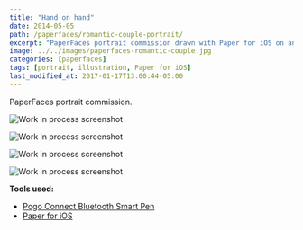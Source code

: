 ```yaml
---
title: "Hand on hand"
date: 2014-05-05
path: /paperfaces/romantic-couple-portrait/
excerpt: "PaperFaces portrait commission drawn with Paper for iOS on an iPad."
image: ../../images/paperfaces-romantic-couple.jpg
categories: [paperfaces]
tags: [portrait, illustration, Paper for iOS]
last_modified_at: 2017-01-17T13:00:44-05:00
---
```


PaperFaces portrait commission.

![Work in process screenshot](../../images/paperfaces-romantic-couple-process-1-lg.jpg)

![Work in process screenshot](../../images/paperfaces-romantic-couple-process-2-lg.jpg)

![Work in process screenshot](../../images/paperfaces-romantic-couple-process-3-lg.jpg)

![Work in process screenshot](../../images/paperfaces-romantic-couple-process-4-lg.jpg)

**Tools used:**

- [Pogo Connect Bluetooth Smart Pen](https://www.amazon.com/gp/product/B009K448L4/ref=as_li_ss_tl?ie=UTF8&camp=1789&creative=390957&creativeASIN=B009K448L4&linkCode=as2&tag=mademist-20)
- [Paper for iOS](https://paper.bywetransfer.com/)
